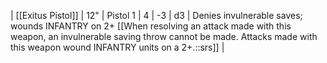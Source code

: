 | [[Exitus Pistol]] | 12"   | Pistol 1   | 4   | -3  | d3  | Denies invulnerable saves; wounds INFANTRY on 2+ [[When resolving an attack made with this weapon, an invulnerable saving throw cannot be made. Attacks made with this weapon wound INFANTRY units on a 2+.::srs]] |